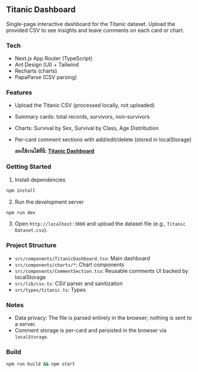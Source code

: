 ## Titanic Dashboard

Single-page interactive dashboard for the Titanic dataset. Upload the provided CSV to see insights and leave comments on each card or chart.

### Tech
- Next.js App Router (TypeScript)
- Ant Design (UI) + Tailwind
- Recharts (charts)
- PapaParse (CSV parsing)

### Features
- Upload the Titanic CSV (processed locally, not uploaded)
- Summary cards: total records, survivors, non-survivors
- Charts: Survival by Sex, Survival by Class, Age Distribution
- Per-card comment sections with add/edit/delete (stored in localStorage)

  **ลองใช้งานได้ที่นี่: [Titanic Dashboard](https://titanic-dashboard.vercel.app)**

### Getting Started
1. Install dependencies
```bash
npm install
```
2. Run the development server
```bash
npm run dev
```
3. Open `http://localhost:3000` and upload the dataset file (e.g., `Titanic Dataset.csv`).

### Project Structure
- `src/components/TitanicDashboard.tsx`: Main dashboard
- `src/components/charts/*`: Chart components
- `src/components/CommentSection.tsx`: Reusable comments UI backed by localStorage
- `src/lib/csv.ts`: CSV parser and sanitization
- `src/types/titanic.ts`: Types

### Notes
- Data privacy: The file is parsed entirely in the browser; nothing is sent to a server.
- Comment storage is per-card and persisted in the browser via `localStorage`.

### Build
```bash
npm run build && npm start
```
